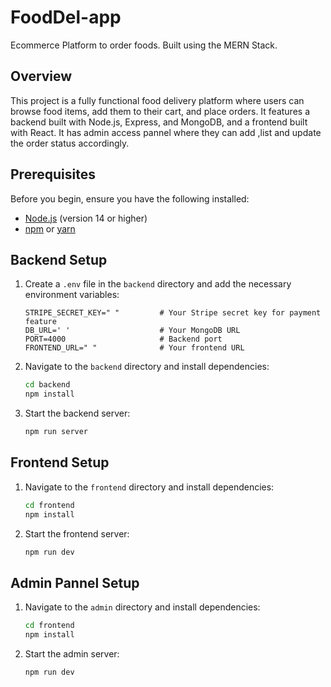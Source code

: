 # FoodDel-app
Ecommerce Platform to order foods. Built using the MERN Stack.

## Overview

This project is a fully functional food delivery platform where users can browse food items, add them to their cart, and place orders. It features a backend built with Node.js, Express, and MongoDB, and a frontend built with React. It has admin access pannel where they can add ,list and update the order status accordingly.

## Prerequisites

Before you begin, ensure you have the following installed:
- [Node.js](https://nodejs.org/) (version 14 or higher)
- [npm](https://www.npmjs.com/get-npm) or [yarn](https://classic.yarnpkg.com/en/docs/install/)

## Backend Setup

1. Create a `.env` file in the `backend` directory and add the necessary environment variables:

    ```plaintext
    STRIPE_SECRET_KEY=" "         # Your Stripe secret key for payment feature
    DB_URL=' '                    # Your MongoDB URL
    PORT=4000                     # Backend port
    FRONTEND_URL=" "              # Your frontend URL
    ```

2. Navigate to the `backend` directory and install dependencies:

    ```bash
    cd backend
    npm install
    ```

3. Start the backend server:

    ```bash
    npm run server
    ```

## Frontend Setup

1. Navigate to the `frontend` directory and install dependencies:

    ```bash
    cd frontend
    npm install
    ```

2. Start the frontend server:

    ```bash
    npm run dev
    ```

## Admin Pannel Setup

1. Navigate to the `admin` directory and install dependencies:
   
    ```bash
    cd frontend
    npm install
    ```
2. Start the admin server:

    ```bash
    npm run dev
    ```



    
